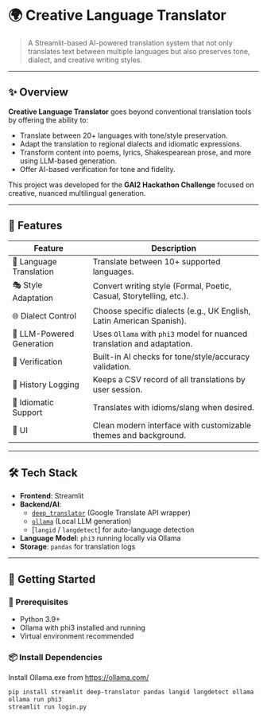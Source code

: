 # 🌍 Creative Language Translator

> A Streamlit-based AI-powered translation system that not only translates text between multiple languages but also preserves tone, dialect, and creative writing styles.

---

## ✨ Overview

**Creative Language Translator** goes beyond conventional translation tools by offering the ability to:
- Translate between 20+ languages with tone/style preservation.
- Adapt the translation to regional dialects and idiomatic expressions.
- Transform content into poems, lyrics, Shakespearean prose, and more using LLM-based generation.
- Offer AI-based verification for tone and fidelity.

This project was developed for the **GAI2 Hackathon Challenge** focused on creative, nuanced multilingual generation.

---

## 🧠 Features

| Feature                        | Description                                                                 |
|-------------------------------|-----------------------------------------------------------------------------|
| 🔁 Language Translation        | Translate between 10+ supported languages.                                 |
| 🎭 Style Adaptation            | Convert writing style (Formal, Poetic, Casual, Storytelling, etc.).        |
| 🌐 Dialect Control             | Choose specific dialects (e.g., UK English, Latin American Spanish).       |
| 🧠 LLM-Powered Generation      | Uses `Ollama` with `phi3` model for nuanced translation and adaptation.    |
| 🤖 Verification                | Built-in AI checks for tone/style/accuracy validation.                     |
| 🧾 History Logging             | Keeps a CSV record of all translations by user session.                    |
| 💬 Idiomatic Support           | Translates with idioms/slang when desired.                                 |
| 🎨 UI                          | Clean modern interface with customizable themes and background.            |

---

## 🛠 Tech Stack

- **Frontend**: Streamlit
- **Backend/AI**:
  - [`deep_translator`](https://github.com/nidhaloff/deep-translator) (Google Translate API wrapper)
  - [`ollama`](https://ollama.com) (Local LLM generation)
  - [`langid` / `langdetect`] for auto-language detection
- **Language Model**: `phi3` running locally via Ollama
- **Storage**: `pandas` for translation logs

---

## 🚀 Getting Started

### 🔧 Prerequisites

- Python 3.9+
- Ollama with phi3 installed and running
- Virtual environment recommended

### 📦 Install Dependencies

Install Ollama.exe from https://ollama.com/

```bash
pip install streamlit deep-translator pandas langid langdetect ollama
ollama run phi3
streamlit run login.py







